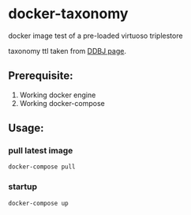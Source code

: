 # docker-taxonomy
docker image test of a pre-loaded virtuoso triplestore

taxonomy ttl taken from [DDBJ page](http://ddbj.nig.ac.jp/ontologies/).

## Prerequisite:

1. Working docker engine
2. Working docker-compose 

## Usage:
### pull latest image
```
docker-compose pull
```
### startup
```
docker-compose up
```
